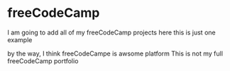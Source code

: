 # freeCodeCamp
I am going to add all of my freeCodeCamp projects here
this is just one example 

by the way, I think freeCodeCampe is awsome platform 
This is not my full freeCodeCamp portfolio

